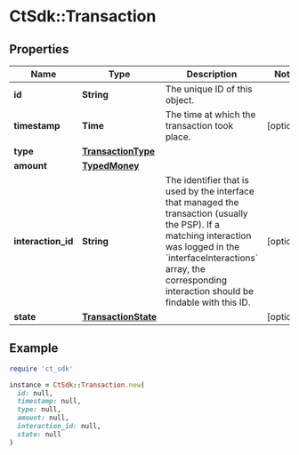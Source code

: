 # CtSdk::Transaction

## Properties

| Name | Type | Description | Notes |
| ---- | ---- | ----------- | ----- |
| **id** | **String** | The unique ID of this object. |  |
| **timestamp** | **Time** | The time at which the transaction took place. | [optional] |
| **type** | [**TransactionType**](TransactionType.md) |  |  |
| **amount** | [**TypedMoney**](TypedMoney.md) |  |  |
| **interaction_id** | **String** | The identifier that is used by the interface that managed the transaction (usually the PSP). If a matching interaction was logged in the &#x60;interfaceInteractions&#x60; array, the corresponding interaction should be findable with this ID. | [optional] |
| **state** | [**TransactionState**](TransactionState.md) |  | [optional] |

## Example

```ruby
require 'ct_sdk'

instance = CtSdk::Transaction.new(
  id: null,
  timestamp: null,
  type: null,
  amount: null,
  interaction_id: null,
  state: null
)
```

